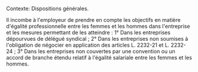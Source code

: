Contexte: Dispositions générales.

Il incombe à l'employeur de prendre en compte les objectifs en matière d'égalité professionnelle entre les femmes et les hommes dans l'entreprise et les mesures permettant de les atteindre : 1° Dans les entreprises dépourvues de délégué syndical ; 2° Dans les entreprises non soumises à l'obligation de négocier en application des articles L. 2232-21 et L. 2232-24 ; 3° Dans les entreprises non couvertes par une convention ou un accord de branche étendu relatif à l'égalité salariale entre les femmes et les hommes.